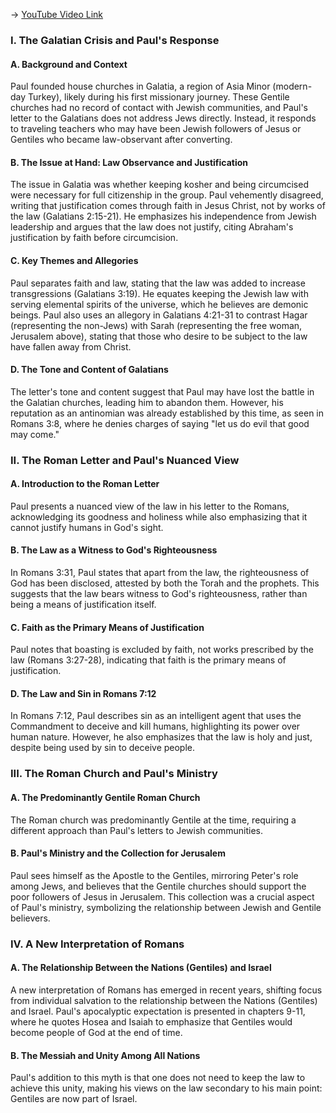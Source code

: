 -> [YouTube Video Link](https://www.youtube.com/watch?v=1qCUgkr2ohY&list=PL279CFA55C51E75E0&index=16&pp=iAQB)

### I. The Galatian Crisis and Paul's Response
#### A. Background and Context

Paul founded house churches in Galatia, a region of Asia Minor (modern-day Turkey), likely during his first missionary journey. These Gentile churches had no record of contact with Jewish communities, and Paul's letter to the Galatians does not address Jews directly. Instead, it responds to traveling teachers who may have been Jewish followers of Jesus or Gentiles who became law-observant after converting.

#### B. The Issue at Hand: Law Observance and Justification

The issue in Galatia was whether keeping kosher and being circumcised were necessary for full citizenship in the group. Paul vehemently disagreed, writing that justification comes through faith in Jesus Christ, not by works of the law (Galatians 2:15-21). He emphasizes his independence from Jewish leadership and argues that the law does not justify, citing Abraham's justification by faith before circumcision.

#### C. Key Themes and Allegories

Paul separates faith and law, stating that the law was added to increase transgressions (Galatians 3:19). He equates keeping the Jewish law with serving elemental spirits of the universe, which he believes are demonic beings. Paul also uses an allegory in Galatians 4:21-31 to contrast Hagar (representing the non-Jews) with Sarah (representing the free woman, Jerusalem above), stating that those who desire to be subject to the law have fallen away from Christ.

#### D. The Tone and Content of Galatians

The letter's tone and content suggest that Paul may have lost the battle in the Galatian churches, leading him to abandon them. However, his reputation as an antinomian was already established by this time, as seen in Romans 3:8, where he denies charges of saying "let us do evil that good may come."

### II. The Roman Letter and Paul's Nuanced View
#### A. Introduction to the Roman Letter

Paul presents a nuanced view of the law in his letter to the Romans, acknowledging its goodness and holiness while also emphasizing that it cannot justify humans in God's sight.

#### B. The Law as a Witness to God's Righteousness

In Romans 3:31, Paul states that apart from the law, the righteousness of God has been disclosed, attested by both the Torah and the prophets. This suggests that the law bears witness to God's righteousness, rather than being a means of justification itself.

#### C. Faith as the Primary Means of Justification

Paul notes that boasting is excluded by faith, not works prescribed by the law (Romans 3:27-28), indicating that faith is the primary means of justification.

#### D. The Law and Sin in Romans 7:12

In Romans 7:12, Paul describes sin as an intelligent agent that uses the Commandment to deceive and kill humans, highlighting its power over human nature. However, he also emphasizes that the law is holy and just, despite being used by sin to deceive people.

### III. The Roman Church and Paul's Ministry
#### A. The Predominantly Gentile Roman Church

The Roman church was predominantly Gentile at the time, requiring a different approach than Paul's letters to Jewish communities.

#### B. Paul's Ministry and the Collection for Jerusalem

Paul sees himself as the Apostle to the Gentiles, mirroring Peter's role among Jews, and believes that the Gentile churches should support the poor followers of Jesus in Jerusalem. This collection was a crucial aspect of Paul's ministry, symbolizing the relationship between Jewish and Gentile believers.

### IV. A New Interpretation of Romans
#### A. The Relationship Between the Nations (Gentiles) and Israel

A new interpretation of Romans has emerged in recent years, shifting focus from individual salvation to the relationship between the Nations (Gentiles) and Israel. Paul's apocalyptic expectation is presented in chapters 9-11, where he quotes Hosea and Isaiah to emphasize that Gentiles would become people of God at the end of time.

#### B. The Messiah and Unity Among All Nations

Paul's addition to this myth is that one does not need to keep the law to achieve this unity, making his views on the law secondary to his main point: Gentiles are now part of Israel.